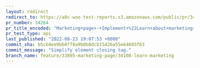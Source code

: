 ```yaml
---
layout: redirect
redirect_to: https://a8c-woo-test-reports.s3.amazonaws.com/public/pr/34264/api/index.html
pr_number: 34264
pr_title_encoded: "Marketing+page+-+Implement+%22Learn+about+marketing+a+store%22+card"
pr_test_type: api
last_published: "2022-08-23 19:07:53 +0000"
commit_sha: b5cb4ee9bb8ff8a9b0b8dcb15426a55e64605f63
commit_message: "Simplify element closing tag."
branch_name: feature/33895-marketing-page/34108-learn-marketing
---
```

